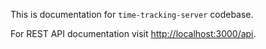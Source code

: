 
This is documentation for `time-tracking-server` codebase.

For REST API documentation visit [http://localhost:3000/api](http://localhost:3000/api).
